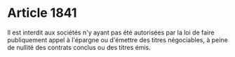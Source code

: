 # Article 1841

Il est interdit aux sociétés n'y ayant pas été autorisées par la loi de faire publiquement appel à l'épargne ou d'émettre des titres négociables, à peine de nullité des contrats conclus ou des titres émis.